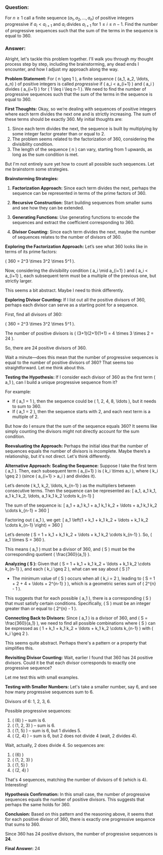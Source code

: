 ### Question:
For $n\ge1$ call a finite sequence $(a_1,a_2,\ldots,a_n)$ of positive integers progressive if $a_i<a_{i+1}$ and $a_i$ divides $a_{i+1}$ for $1\le i\le n-1$. Find the number of progressive sequences such that the sum of the terms in the sequence is equal to $360.$


### Answer:
Alright, let's tackle this problem together. I'll walk you through my thought process step by step, including the brainstorming, any dead ends I encounter, and how I adjust my approach along the way.

**Problem Statement:**
For \( n \geq 1 \), a finite sequence \( (a_1, a_2, \ldots, a_n) \) of positive integers is called *progressive* if \( a_i < a_{i+1} \) and \( a_i \) divides \( a_{i+1} \) for \( 1 \leq i \leq n-1 \). We need to find the number of progressive sequences such that the sum of the terms in the sequence is equal to 360.

**First Thoughts:**
Okay, so we’re dealing with sequences of positive integers where each term divides the next one and is strictly increasing. The sum of these terms should be exactly 360. My initial thoughts are:

1. Since each term divides the next, the sequence is built by multiplying by some integer factor greater than or equal to 2.
2. The problem seems related to the factorization of 360, considering the divisibility condition.
3. The length of the sequence \( n \) can vary, starting from 1 upwards, as long as the sum condition is met.

But I'm not entirely sure yet how to count all possible such sequences. Let me brainstorm some strategies.

**Brainstorming Strategies:**

1. **Factorization Approach:** Since each term divides the next, perhaps the sequence can be represented in terms of the prime factors of 360.

2. **Recursive Construction:** Start building sequences from smaller sums and see how they can be extended.

3. **Generating Functions:** Use generating functions to encode the sequences and extract the coefficient corresponding to 360.

4. **Divisor Counting:** Since each term divides the next, maybe the number of sequences relates to the number of divisors of 360.

**Exploring the Factorization Approach:**
Let’s see what 360 looks like in terms of its prime factors:

\( 360 = 2^3 \times 3^2 \times 5^1 \).

Now, considering the divisibility condition \( a_i \mid a_{i+1} \) and \( a_i < a_{i+1} \), each subsequent term must be a multiple of the previous one, but strictly larger.

This seems a bit abstract. Maybe I need to think differently.

**Exploring Divisor Counting:**
If I list out all the positive divisors of 360, perhaps each divisor can serve as a starting point for a sequence.

First, find all divisors of 360:

\( 360 = 2^3 \times 3^2 \times 5^1 \).

The number of positive divisors is \( (3+1)(2+1)(1+1) = 4 \times 3 \times 2 = 24 \).

So, there are 24 positive divisors of 360.

Wait a minute—does this mean that the number of progressive sequences is equal to the number of positive divisors of 360? That seems too straightforward. Let me think about this.

**Testing the Hypothesis:**
If I consider each divisor of 360 as the first term \( a_1 \), can I build a unique progressive sequence from it?

For example:
- If \( a_1 = 1 \), then the sequence could be \( 1, 2, 4, 8, \ldots \), but it needs to sum to 360.
- If \( a_1 = 2 \), then the sequence starts with 2, and each next term is a multiple of 2.

But how do I ensure that the sum of the sequence equals 360? It seems like simply counting the divisors might not directly account for the sum condition.

**Reevaluating the Approach:**
Perhaps the initial idea that the number of sequences equals the number of divisors is incomplete. Maybe there’s a relationship, but it's not direct. Let's think differently.

**Alternative Approach: Scaling the Sequence:**
Suppose I take the first term \( a_1 \). Then, each subsequent term \( a_{i+1} \) is \( k_i \times a_i \), where \( k_i \geq 2 \) (since \( a_{i+1} > a_i \) and divides it).

Let’s denote \( k_1, k_2, \ldots, k_{n-1} \) as the multipliers between consecutive terms. Then the sequence can be represented as:
\[ a_1, a_1 k_1, a_1 k_1 k_2, \ldots, a_1 k_1 k_2 \cdots k_{n-1} \]

The sum of the sequence is:
\[ a_1 + a_1 k_1 + a_1 k_1 k_2 + \ldots + a_1 k_1 k_2 \cdots k_{n-1} = 360 \]

Factoring out \( a_1 \), we get:
\[ a_1 \left(1 + k_1 + k_1 k_2 + \ldots + k_1 k_2 \cdots k_{n-1} \right) = 360 \]

Let’s denote \( S = 1 + k_1 + k_1 k_2 + \ldots + k_1 k_2 \cdots k_{n-1} \). So, \( a_1 \times S = 360 \).

This means \( a_1 \) must be a divisor of 360, and \( S \) must be the corresponding quotient \( \frac{360}{a_1} \).

**Analyzing \( S \):**
Given that \( S = 1 + k_1 + k_1 k_2 + \ldots + k_1 k_2 \cdots k_{n-1} \), and each \( k_i \geq 2 \), what can we say about \( S \)?

- The minimum value of \( S \) occurs when all \( k_i = 2 \), leading to \( S = 1 + 2 + 4 + \ldots + 2^{n-1} } \), which is a geometric series sum of \( 2^{n} - 1 \).

This suggests that for each possible \( a_1 \), there is a corresponding \( S \) that must satisfy certain conditions. Specifically, \( S \) must be an integer greater than or equal to \( 2^{n} - 1 \).

**Connecting Back to Divisors:**
Since \( a_1 \) is a divisor of 360, and \( S = \frac{360}{a_1} \), we need to find all possible combinations where \( S \) can be expressed as \( 1 + k_1 + k_1 k_2 + \ldots + k_1 k_2 \cdots k_{n-1} \) with \( k_i \geq 2 \).

This seems quite abstract. Perhaps there's a pattern or a property that simplifies this.

**Revisiting Divisor Counting:**
Wait, earlier I found that 360 has 24 positive divisors. Could it be that each divisor corresponds to exactly one progressive sequence?

Let me test this with small examples.

**Testing with Smaller Numbers:**
Let's take a smaller number, say 6, and see how many progressive sequences sum to 6.

Divisors of 6: 1, 2, 3, 6.

Possible progressive sequences:

1. \( (6) \) – sum is 6.
2. \( (1, 2, 3) \) – sum is 6.
3. \( (1, 5) \) – sum is 6, but 1 divides 5.
4. \( (2, 4) \) – sum is 6, but 2 does not divide 4 (wait, 2 divides 4).
   
Wait, actually, 2 does divide 4. So sequences are:

1. \( (6) \)
2. \( (1, 2, 3) \)
3. \( (1, 5) \)
4. \( (2, 4) \)

That's 4 sequences, matching the number of divisors of 6 (which is 4). Interesting!

**Hypothesis Confirmation:**
In this small case, the number of progressive sequences equals the number of positive divisors. This suggests that perhaps the same holds for 360.

**Conclusion:**
Based on this pattern and the reasoning above, it seems that for each positive divisor of 360, there is exactly one progressive sequence that sums to 360.

Since 360 has 24 positive divisors, the number of progressive sequences is **24**.

**Final Answer:** 24